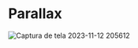 # Parallax

![Captura de tela 2023-11-12 205612](https://github.com/EvandroPascoal/Parallax---CSS-HTML/assets/144403154/e0c499dc-b41f-42d3-973c-eb6afce7cfcb)
